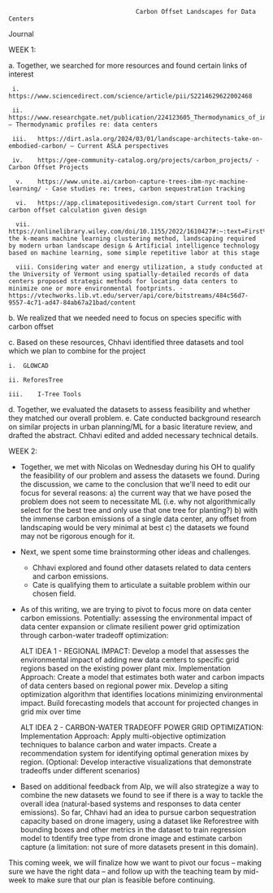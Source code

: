                                       Carbon Offset Landscapes for Data Centers
Journal

WEEK 1:

  a.	Together, we searched for more resources and found certain links of interest
  
     i.	https://www.sciencedirect.com/science/article/pii/S2214629622002468
  	
     ii.	https://www.researchgate.net/publication/224123605_Thermodynamics_of_information_technology_data_centers – Thermodynamic profiles re: data centers
  	
     iii.	https://dirt.asla.org/2024/03/01/landscape-architects-take-on-embodied-carbon/ – Current ASLA perspectives
  	
     iv.	https://gee-community-catalog.org/projects/carbon_projects/ - Carbon Offset Projects
  
      v.	https://www.unite.ai/carbon-capture-trees-ibm-nyc-machine-learning/ - Case studies re: trees, carbon sequestration tracking
    
      vi.	https://app.climatepositivedesign.com/start Current tool for carbon offset calculation given design
    
      vii.	https://onlinelibrary.wiley.com/doi/10.1155/2022/1610427#:~:text=First%2C the k-means machine learning clustering method, landscaping required by modern urban landscape design & Artificial intelligence technology based on machine learning, some simple repetitive labor at this stage
    
      viii.	Considering water and energy utilization, a study conducted at the University of Vermont using spatially-detailed records of data centers proposed strategic methods for locating data centers to minimize one or more environmental footprints. - https://vtechworks.lib.vt.edu/server/api/core/bitstreams/484c56d7-9557-4c71-ad47-84ab67a21bad/content
  
  b.	We realized that we needed need to focus on species specific with carbon offset
  
  c.	Based on these resources, Chhavi identified three datasets and tool which we plan to combine for the project
  
    i.	GLOWCAD
    
    ii.	ReforesTree
    
    iii.	I-Tree Tools
  
  d. Together, we evaluated the datasets to assess feasibility and whether they matched our overall problem.
  e. Cate conducted background research on similar projects in urban planning/ML for a basic literature review, and drafted the abstract. Chhavi edited and added necessary technical details.

WEEK 2:

- Together, we met with Nicolas on Wednesday during his OH to qualify the feasibility of our problem and assess the datasets we found. During the discussion, we came to the conclusion that we'll need to edit our focus for several reasons: a) the current way that we have posed the problem does not seem to necessitate ML (i.e. why not algorithmically select for the best tree and only use that one tree for planting?) b) with the immense carbon emissions of a single data center, any offset from landscaping would be very minimal at best c) the datasets we found may not be rigorous enough for it.
- Next, we spent some time brainstorming other ideas and challenges.
  - Chhavi explored and found other datasets related to data centers and carbon emissions.
  - Cate is qualifying them to articulate a suitable problem within our chosen field.
- As of this writing, we are trying to pivot to focus more on data center carbon emissions. Potentially: assessing the environmental impact of data center expansion or climate resilient power grid optimization through carbon-water tradeoff optimization:

    ALT IDEA 1 - REGIONAL IMPACT: Develop a model that assesses the environmental impact of adding new data centers to specific grid regions based on the existing power plant mix. Implementation Approach: Create a model that estimates both water and carbon impacts of data centers based on regional power mix. Develop a siting optimization algorithm that identifies locations minimizing environmental impact. Build forecasting models that account for projected changes in grid mix over time

    ALT IDEA 2 - CARBON-WATER TRADEOFF POWER GRID OPTIMIZATION: Implementation Approach: Apply multi-objective optimization techniques to balance carbon and water impacts. Create a recommendation system for identifying optimal generation mixes by region. (Optional: Develop interactive visualizations that demonstrate tradeoffs under different scenarios)

- Based on additional feedback from Alp, we will also strategize a way to combine the new datasets we found to see if there is a way to tackle the overall idea (natural-based systems and responses to data center emissions). So far, Chhavi had an idea to pursue carbon sequestration capacity based on drone imagery, using a dataset like Reforestree with bounding boxes and other metrics in the dataset to train regression model to tdentify tree type from drone image and estimate carbon capture (a limitation: not sure of more datasets present in this domain).

This coming week, we will finalize how we want to pivot our focus – making sure we have the right data – and follow up with the teaching team by mid-week to make sure that our plan is feasible before continuing.
